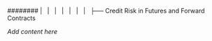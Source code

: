 ######## |   |   |   |   |   |   |   ├── Credit Risk in Futures and Forward Contracts

*Add content here*